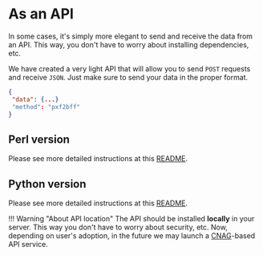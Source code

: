 # As an API

In some cases, it's simply more elegant to send and receive the data from an API. This way, you don't have to worry about installing dependencies, etc.

We have created a very light API that will allow you to send `POST` requests and receive `JSON`. Just make sure to send your data in the proper format.

```JSON
{
 "data": {...}
 "method": "pxf2bff"
}
```

## Perl version

Please see more detailed instructions at this [README](https://github.com/mrueda/convert-pheno/tree/main/api/perl).

## Python version

Please see more detailed instructions at this [README](https://github.com/mrueda/convert-pheno/tree/main/api/python).


!!! Warning "About API location"
    The API should be installed **locally** in your server. This way you don't have to worry about security, etc.
    Now, depending on user's adoption, in the future we may launch a [CNAG](https://www.cnag.crg.eu)-based API service.
